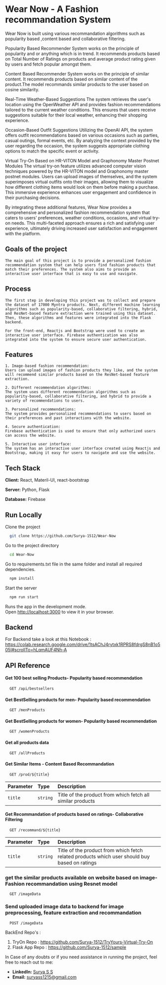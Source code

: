 
# Wear Now - A Fashion recommandation System


Wear Now is built using various recommandation algorithms such as popularity based ,content based and collaborative filtering.

Popularity Based Recommender System works on the principle of popularity and or anything which is in trend. It recommends products based on Total Number of Ratings on products and average product rating given by users and fetch popular amongst them.

Content Based Recommender System works on the principle of similar content. It recommends products based on similar content of the product.The model recommands similar products to the user based on cosine similarity.

Real-Time Weather-Based Suggestions
The system retrieves the user's location using the OpenWeather API and provides fashion recommendations tailored to the current weather conditions. This ensures that users receive suggestions suitable for their local weather, enhancing their shopping experience.

Occasion-Based Outfit Suggestions
Utilizing the OpenAI API, the system offers outfit recommendations based on various occasions such as parties, casual outings, formal events, etc. By analyzing the context provided by the user regarding the occasion, the system suggests appropriate clothing options to match the specific event or activity.

Virtual Try-On Based on HR-VITON Model and Graphonomy Master Postnet Modules
The virtual try-on feature utilizes advanced computer vision techniques powered by the HR-VITON model and Graphonomy master postnet modules. Users can upload images of themselves, and the system superimposes virtual outfits onto their images, allowing them to visualize how different clothing items would look on them before making a purchase. This immersive experience enhances user engagement and confidence in their purchasing decisions.

By integrating these additional features, Wear Now provides a comprehensive and personalized fashion recommendation system that caters to users' preferences, weather conditions, occasions, and virtual try-on needs. This multi-faceted approach ensures a rich and satisfying user experience, ultimately driving increased user satisfaction and engagement with the platform.



## Goals of the project

    The main goal of this project is to provide a personalized fashion recommendation system that can help users find fashion products that match their preferences. The system also aims to provide an interactive user interface that is easy to use and navigate.

## Process

    The first step in developing this project was to collect and prepare the dataset of 17000 Myntra products. Next, different machine learning algorithms such as popularity-based, collaborative filtering, hybrid, and ResNet-based feature extraction were trained using this dataset. Then, these algorithms and features were integrated into the Flask backend.

    For the front-end, Reactjs and Bootstrap were used to create an interactive user interface. Firebase authentication was also integrated into the system to ensure secure user authentication.

## Features

    1. Image-based fashion recommendation: 
    Users can upload images of fashion products they like, and the system will recommend similar products based on the ResNet-based feature extraction.

    2. Different recommendation algorithms: 
    The system uses different recommendation algorithms such as popularity-based, collaborative filtering, and hybrid to provide a variety of recommendations to users.

    3. Personalized recommendations: 
    The system provides personalized recommendations to users based on their preferences and past interactions with the website.

    4. Secure authentication: 
    Firebase authentication is used to ensure that only authorized users can access the website.

    5. Interactive user interface: 
    The system has an interactive user interface created using Reactjs and Bootstrap, making it easy for users to navigate and use the website.






## Tech Stack

**Client:** React, Materil-UI, react-bootstrap

**Server:** Python, Flask

**Database:** Firebase



## Run Locally


Clone the project

```bash
  git clone https://github.com/Surya-1512/Wear-Now
```

Go to the project directory

```bash
  cd Wear-Now
```

Go to requirements.txt file in the same folder and install all required dependencies.


```bash
  npm install
```













Start the server

```bash
  npm run start
```

Runs the app in the development mode.\
Open [http://localhost:3000](http://localhost:3000) to view it in your browser.

## Backend

For Backend take a look at this Notebook : https://colab.research.google.com/drive/1tsAChJ4rytxk1RPRS8fdrgS8nB1o505I#scrollTo=hLqmAUF4Nh-A

## API Reference

#### Get 100 best selling Products- Popularity based recommendation

```
  GET /api/bestsellers
```




#### Get BestSelling products for men- Popularity based recommendation

```
  GET /menProducts
```
#### Get BestSelling products for women- Popularity based recommendation

```
  GET /womenProducts
```

#### Get all products data

```
  GET /allProducts
```

#### Get Similar Items - Content Based Recommandation

```
  GET /prod/${title}
```

| Parameter | Type     | Description                       |
| :-------- | :------- | :-------------------------------- |
| `title`      | `string` | Title of the product from which fetch all similar products

#### Get Recommandation of products based on ratings- Collaborative Filtering

```
  GET /recommand/${title}
```

| Parameter | Type     | Description                       |
| :-------- | :------- | :-------------------------------- |
| `title`      | `string` | Title of the product from which fetch related products which user should buy based on ratings

### get the similar products available on website based on image- Fashion recommandation using Resnet model

```
  GET /imageData
```

### Send uploaded image data to backend for image preprocessing, feature extraction and recommandation

```
  POST /imageData
```
BackEnd Repo's :
1. TryOn Repo : https://github.com/Surya-1512/TryYours-Virtual-Try-On
2. Flask App Repo : https://github.com/Surya-1512/sample


In Case of any doubts or if you need assistance in running the project, feel free to reach out to me:
- **LinkedIn:** [Surya S S](https://www.linkedin.com/in/surya-s-s-1512-/)
- **Email:** suryass1215@gmail.com




